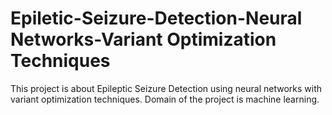 # Epiletic-Seizure-Detection-Neural Networks-Variant Optimization Techniques
This project is about Epileptic Seizure Detection using neural networks with variant optimization techniques. Domain of the project is machine learning.
